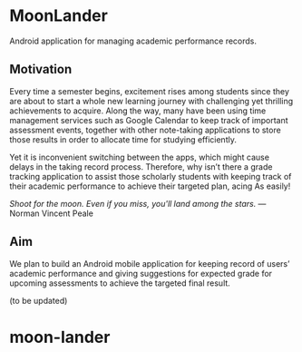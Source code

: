 # MoonLander

Android application for managing academic performance records.

## Motivation

Every time a semester begins, excitement rises among students since they are about to start a whole new learning journey with challenging yet thrilling achievements to acquire. Along the way, many have been using time management services such as Google Calendar to keep track of important assessment events, together with other note-taking applications to store those results in order to allocate time for studying efficiently.  

Yet it is inconvenient switching between the apps, which might cause delays in the taking record process. Therefore, why isn’t there a grade tracking application to assist those scholarly students with keeping track of their academic performance to achieve their targeted plan, acing As easily!  

_Shoot for the moon. Even if you miss, you'll land among the stars._
― Norman Vincent Peale

## Aim

We plan to build an Android mobile application for keeping record of users’ academic performance and giving suggestions for expected grade for upcoming assessments to achieve the targeted final result.  

(to be updated)
# moon-lander
